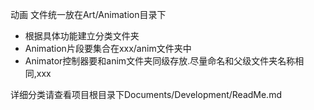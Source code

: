 动画 文件统一放在Art/Animation目录下
- 根据具体功能建立分类文件夹
- Animation片段要集合在xxx/anim文件夹中
- Animator控制器要和anim文件夹同级存放.尽量命名和父级文件夹名称相同,xxx


详细分类请查看项目根目录下Documents/Development/ReadMe.md